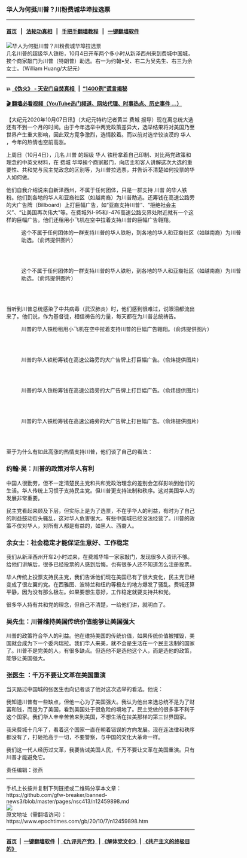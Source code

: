 ### 华人为何挺川普？川粉费城华埠拉选票
------------------------

#### [首页](https://github.com/gfw-breaker/banned-news3/blob/master/README.md) &nbsp;&nbsp;|&nbsp;&nbsp; [法轮功真相](https://github.com/begood0513/basic/blob/master/README.md)  &nbsp;&nbsp;|&nbsp;&nbsp; [手把手翻墙教程](https://github.com/gfw-breaker/guides/wiki)  &nbsp;&nbsp;|&nbsp;&nbsp; [一键翻墙软件](https://github.com/gfw-breaker/nogfw/blob/master/README.md)  



<div><img alt="华人为何挺川普？川粉费城华埠拉选票" class="attachment-djy_600_400 size-djy_600_400 wp-post-image" src="https://i.epochtimes.com/assets/uploads/2020/10/P1-v2-600x400.jpg"/>
<div class="caption">
 几名川普的超级华人铁粉，10月4日开车两个多小时从新泽西州来到费城中国城，挨个商家敲门为川普（特朗普）助选。右一为约翰•吴、右二为吴先生、右三为余女士。（William Huang/大纪元）
</div></div><hr/>

#### 💥 [《伪火》 - 天安门自焚真相 ](http://158.247.195.190:10000/videos/blog/weihuo.html)&nbsp; |&nbsp; [“1400例”谎言揭秘  ](http://158.247.195.190:10000/videos/blog/jiexi1400.html)

#### [ 🎬  翻墙必看视频（YouTube热门频道、网站代理、时事热点、历史事件 ...）](https://github.com/gfw-breaker/links/blob/master/banned.md)

<div><p>
 【大纪元2020年10月07日讯】（大纪元特约记者黄兰
 <ok href="https://www.epochtimes.com/gb/tag/%E8%B4%B9%E5%9F%8E.html">
  费城
 </ok>
 报导）现在离总统大选还有不到一个月的时间。由于今年选举中两党政策差异大，选举结果将对美国乃至世界产生重大影响，因此双方竞争激烈，选情胶着。而以前对选举较淡漠的
 <ok href="https://www.epochtimes.com/gb/tag/%E5%8D%8E%E4%BA%BA.html">
  华人
 </ok>
 ，今年的热情也空前高涨。
</p>
<p>
 上周日（10月4日），几名
 <ok href="https://www.epochtimes.com/gb/tag/%E5%B7%9D%E6%99%AE.html">
  川普
 </ok>
 的超级
 <ok href="https://www.epochtimes.com/gb/tag/%E5%8D%8E%E4%BA%BA.html">
  华人
 </ok>
 铁粉拿着自己印制、对比两党政策和理念的中英文材料，在
 <ok href="https://www.epochtimes.com/gb/tag/%E8%B4%B9%E5%9F%8E.html">
  费城
 </ok>
 华埠挨个商家敲门，向店主和客人讲解这次大选的重要性、共和党与民主党政念的区别等，为川普拉选票，并告诉不清楚如何投票的华人如何做。
</p>
<p>
 他们自我介绍说来自新泽西州，不属于任何团体，只是一群支持
 <ok href="https://www.epochtimes.com/gb/tag/%E5%B7%9D%E6%99%AE.html">
  川普
 </ok>
 的华人铁粉。他们到各地的华人和亚裔社区（如越南裔）为川普助选。还筹钱在高速公路旁的大广告牌（Billboard）上打巨幅广告，如“亚裔支持川普”、“拒绝社会主义”、“让美国再次伟大”等。在费城外I-95和I-476高速公路交界处附近就有一个这样的巨幅广告。他们还租用小飞机在空中拉着支持川普的巨幅广告翱翔。
</p>
<figure class="wp-caption aligncenter" id="attachment_12459935" style="width: 600px">
 <ok href="https://i.epochtimes.com/assets/uploads/2020/10/P2-e1602081768741.jpg">
  <img alt="" class="size-full wp-image-12459935" src="https://i.epochtimes.com/assets/uploads/2020/10/P2-e1602081768741.jpg"/>
 </ok>
 <br/><figcaption class="wp-caption-text">
  这个不属于任何团体的一群支持川普的华人铁粉，到各地的华人和亚裔社区（如越南裔）为川普助选。（俞炜提供图片）
 </figcaption><br/>
</figure><br/>
<figure class="wp-caption aligncenter" id="attachment_12459936" style="width: 600px">
 <ok href="https://i.epochtimes.com/assets/uploads/2020/10/P3-e1602081822137.jpg">
  <img alt="" class="size-full wp-image-12459936" src="https://i.epochtimes.com/assets/uploads/2020/10/P3-e1602081822137.jpg"/>
 </ok>
 <br/><figcaption class="wp-caption-text">
  这个不属于任何团体的一群支持川普的华人铁粉，到各地的华人和亚裔社区（如越南裔）为川普助选。（俞炜提供图片）
 </figcaption><br/>
</figure><br/>
<div class="video_fit_container">
</div>
<p>
</p>
<p>
 当听到川普总统感染了中共病毒（武汉肺炎）时，他们感到很难过，说眼泪都流出来了。他们说，作为基督徒，相信祷告的力量，每天都在为川普总统祷告。
</p>
<figure class="wp-caption aligncenter" id="attachment_12459937" style="width: 600px">
 <ok href="https://i.epochtimes.com/assets/uploads/2020/10/P4-e1602081973739.jpg">
  <img alt="" class="size-full wp-image-12459937" src="https://i.epochtimes.com/assets/uploads/2020/10/P4-e1602081973739.jpg"/>
 </ok>
 <br/><figcaption class="wp-caption-text">
  川普的华人铁粉租用小飞机在空中拉着支持川普的巨幅广告翱翔。（俞炜提供图片）
 </figcaption><br/>
</figure><br/>
<figure class="wp-caption aligncenter" id="attachment_12459966" style="width: 593px">
 <ok href="https://i.epochtimes.com/assets/uploads/2020/10/P5-v2-e1602082169453.jpg">
  <img alt="" class="wp-image-12459966" src="https://i.epochtimes.com/assets/uploads/2020/10/P5-v2-e1602082169453.jpg"/>
 </ok>
 <br/><figcaption class="wp-caption-text">
  川普的华人铁粉筹钱在高速公路旁的大广告牌上打巨幅广告。（俞炜提供图片）
 </figcaption><br/>
</figure><br/>
<figure class="wp-caption aligncenter" id="attachment_12459939" style="width: 600px">
 <ok href="https://i.epochtimes.com/assets/uploads/2020/10/P6-e1602082197504.jpg">
  <img alt="" class="size-full wp-image-12459939" src="https://i.epochtimes.com/assets/uploads/2020/10/P6-e1602082197504.jpg"/>
 </ok>
 <br/><figcaption class="wp-caption-text">
  川普的华人铁粉筹钱在高速公路旁的大广告牌上打巨幅广告。（俞炜提供图片）
 </figcaption><br/>
</figure><br/>
<figure class="wp-caption aligncenter" id="attachment_12459940" style="width: 600px">
 <ok href="https://i.epochtimes.com/assets/uploads/2020/10/P7-e1602082263965.jpg">
  <img alt="" class="size-full wp-image-12459940" src="https://i.epochtimes.com/assets/uploads/2020/10/P7-e1602082263965.jpg"/>
 </ok>
 <br/><figcaption class="wp-caption-text">
  川普的华人铁粉筹钱在高速公路旁的大广告牌上打巨幅广告。（俞炜提供图片）
 </figcaption><br/>
</figure><br/>
<p>
 至于为什么有如此高涨的热情支持川普，他们谈了自己的看法：
</p>
<h3>
 <strong>
  约翰·吴：川普的政策对华人有利
 </strong>
</h3>
<p>
 <strong>
 </strong>
 中国人很勤劳，但不一定清楚民主党和共和党政治理念的差别会怎样影响到他们的生活。华人传统上习惯于支持民主党。但川普更支持法制和秩序。这对美国华人的发展非常重要。
</p>
<p>
 民主党看起来顾及下层，但实际上是为了选票，不在乎华人的利益，有时为了自己的利益鼓动街头骚乱，这对华人危害很大。有些中国城已经没法经营了。川普的政策不仅对华人，对所有人都是有益的，如黑人、西裔人。
</p>
<h3>
 <strong>
  余女士：社会稳定才能保证生意好、工作稳定
 </strong>
</h3>
<p>
 我们从新泽西州开车2小时过来，在费城华埠一家家敲门，发现很多人资讯不够。给他们讲解后，很多已经投票的人感到后悔。也有很多人还不知道怎么注册投票。
</p>
<p>
 华人传统上投票支持民主党，我们告诉他们现在美国已有了很大变化，民主党已经变成了很左翼的党。在西雅图、波特兰和纽约等极左的地方爆发了骚乱。费城还算平静，因为没有那么极左。如果要想生意好，工作稳定就要支持共和党。
</p>
<p>
 很多华人持有共和党的理念，但自己不清楚，一给他们讲，就明白了。
</p>
<h3>
 <strong>
  吴先生：川普维持美国传统价值能够让美国强大
 </strong>
</h3>
<p>
 <strong>
 </strong>
 川普的政策符合华人的利益。他在维持美国的传统价值，如果传统价值被摧毁，美国就会成为下一个委内瑞拉。我们华人来美，就不会是生活在一个民主法制的国家了。川普不是完美的人，有很多缺点。但选他不是选他这个人，而是选他的政策，能够让美国强大。
</p>
<h3>
 <strong>
  张医生
 </strong>
 <strong>
  ：千万不要让文革在美国重演
 </strong>
</h3>
<p>
 <strong>
 </strong>
 当天路过中国城的张医生也向记者谈了他对这次选举的看法。他说：
</p>
<p>
 我知道川普有一些缺点，但他一心为了美国强大。我认为他出来选总统不是为了财富和钱，而是为了美国，看到美国处于很危险的境地了。民主党做的很多事不利于这个国家。我们华人辛辛苦苦来到美国，不想生活在拉美那样的第三世界国家。
</p>
<p>
 我来费城十几年了，看着这个国家一直在朝着错误的方向发展。现在连法律和秩序都没有了，打砸抢高于一切，不要警察，与中国的文化大革命一样。
</p>
<p>
 我们这一代人经历过文革，我要告诫美国人民，千万不要让文革在美国重演。只有川普才能避免它。
</p>
<p>
 责任编辑：张燕
</p>
</div>
<hr/>
手机上长按并复制下列链接或二维码分享本文章：<br/>
https://github.com/gfw-breaker/banned-news3/blob/master/pages/nsc413/n12459898.md <br/>
<a href='https://github.com/gfw-breaker/banned-news3/blob/master/pages/nsc413/n12459898.md'><img src='https://github.com/gfw-breaker/banned-news3/blob/master/pages/nsc413/n12459898.md.png'/></a> <br/>
原文地址（需翻墙访问）：https://www.epochtimes.com/gb/20/10/7/n12459898.htm


------------------------
#### [首页](https://github.com/gfw-breaker/banned-news3/blob/master/README.md) &nbsp;|&nbsp; [一键翻墙软件](https://github.com/gfw-breaker/nogfw/blob/master/README.md) &nbsp;| [《九评共产党》](https://github.com/gfw-breaker/9ping.md/blob/master/README.md#九评之一评共产党是什么) | [《解体党文化》](https://github.com/gfw-breaker/jtdwh.md/blob/master/README.md) | [《共产主义的终极目的》](https://github.com/gfw-breaker/gczydzjmd.md/blob/master/README.md)


<img src='http://gfw-breaker.win/banned-news3/pages/nsc413/n12459898.md' width='0px' height='0px'/>
